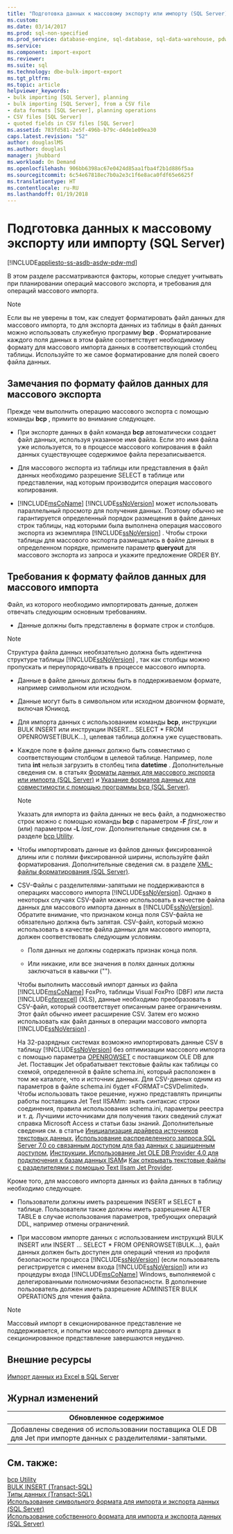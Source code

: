 ```yaml
---
title: "Подготовка данных к массовому экспорту или импорту (SQL Server) | Документация Майкрософт"
ms.custom: 
ms.date: 03/14/2017
ms.prod: sql-non-specified
ms.prod_service: database-engine, sql-database, sql-data-warehouse, pdw
ms.service: 
ms.component: import-export
ms.reviewer: 
ms.suite: sql
ms.technology: dbe-bulk-import-export
ms.tgt_pltfrm: 
ms.topic: article
helpviewer_keywords:
- bulk importing [SQL Server], planning
- bulk importing [SQL Server], from a CSV file
- data formats [SQL Server], planning operations
- CSV files [SQL Server]
- quoted fields in CSV files [SQL Server]
ms.assetid: 783fd581-2e5f-496b-b79c-d4de1e09ea30
caps.latest.revision: "52"
author: douglaslMS
ms.author: douglasl
manager: jhubbard
ms.workload: On Demand
ms.openlocfilehash: 906bb6398ac67e0424d85aa1fba4f2b1d886f5aa
ms.sourcegitcommit: 6c54e67818ec7b0a2e3c1f6e8aca0fdf65e6625f
ms.translationtype: HT
ms.contentlocale: ru-RU
ms.lasthandoff: 01/19/2018
---
```

# <a name="prepare-data-for-bulk-export-or-import-sql-server"></a>Подготовка данных к массовому экспорту или импорту (SQL Server)
[!INCLUDE[appliesto-ss-asdb-asdw-pdw-md](../../includes/appliesto-ss-asdb-asdw-pdw-md.md)]

  В этом разделе рассматриваются факторы, которые следует учитывать при планировании операций массового экспорта, и требования для операций массового импорта.  
  
> [!NOTE]  
>  Если вы не уверены в том, как следует форматировать файл данных для массового импорта, то для экспорта данных из таблицы в файл данных можно использовать служебную программу **bcp** . Форматирование каждого поля данных в этом файле соответствует необходимому формату для массового импорта данных в соответствующий столбец таблицы. Используйте то же самое форматирование для полей своего файла данных.  
  
## <a name="data-file-format-considerations-for-bulk-export"></a>Замечания по формату файлов данных для массового экспорта  
 Прежде чем выполнить операцию массового экспорта с помощью команды **bcp** , примите во внимание следующее.  
  
-   При экспорте данных в файл команда **bcp** автоматически создает файл данных, используя указанное имя файла. Если это имя файла уже используется, то в процессе массового копирования в файл данных существующее содержимое файла перезаписывается.  
  
-   Для массового экспорта из таблицы или представления в файл данных необходимо разрешение SELECT в таблице или представлении, над которым производится операция массового копирования.  
  
-   [!INCLUDE[msCoName](../../includes/msconame-md.md)] [!INCLUDE[ssNoVersion](../../includes/ssnoversion-md.md)] может использовать параллельный просмотр для получения данных. Поэтому обычно не гарантируется определенный порядок размещения в файле данных строк таблицы, над которыми была выполнена операция массового экспорта из экземпляра [!INCLUDE[ssNoVersion](../../includes/ssnoversion-md.md)] . Чтобы строки таблицы для массового экспорта размещались в файле данных в определенном порядке, примените параметр **queryout** для массового экспорта из запроса и укажите предложение ORDER BY.  
  
## <a name="data-file-format-requirements-for-bulk-import"></a>Требования к формату файлов данных для массового импорта  
 Файл, из которого необходимо импортировать данные, должен отвечать следующим основным требованиям.  
  
-   Данные должны быть представлены в формате строк и столбцов.  
  
> [!NOTE]  
>  Структура файла данных необязательно должна быть идентична структуре таблицы [!INCLUDE[ssNoVersion](../../includes/ssnoversion-md.md)] , так как столбцы можно пропускать и переупорядочивать в процессе массового импорта.  
  
-   Данные в файле данных должны быть в поддерживаемом формате, например символьном или исходном.  
  
-   Данные могут быть в символьном или исходном двоичном формате, включая Юникод.  
  
-   Для импорта данных с использованием команды **bcp**, инструкции BULK INSERT или инструкции INSERT… SELECT * FROM OPENROWSET(BULK...), целевая таблица должна уже существовать.  
  
-   Каждое поле в файле данных должно быть совместимо с соответствующим столбцом в целевой таблице. Например, поле типа **int** нельзя загрузить в столбец типа **datetime** . Дополнительные сведения см. в статьях [Форматы данных для массового экспорта или импорта (SQL Server)](../../relational-databases/import-export/data-formats-for-bulk-import-or-bulk-export-sql-server.md) и [Указание форматов данных для совместимости с помощью программы bcp (SQL Server)](../../relational-databases/import-export/specify-data-formats-for-compatibility-when-using-bcp-sql-server.md).  
  
    > [!NOTE]  
    >  Указать для импорта из файла данных не весь файл, а подмножество строк можно с помощью команды **bcp** с параметром **-F** *first_row* и (или) параметром **-L** *last_row*. Дополнительные сведения см. в разделе [bcp Utility](../../tools/bcp-utility.md).  
  
-   Чтобы импортировать данные из файлов данных фиксированной длины или с полями фиксированной ширины, используйте файл форматирования. Дополнительные сведения см. в разделе [XML-файлы форматирования (SQL Server)](../../relational-databases/import-export/xml-format-files-sql-server.md).  
  
-   CSV-Файлы с разделителями-запятыми не поддерживаются в операциях массового импорта [!INCLUDE[ssNoVersion](../../includes/ssnoversion-md.md)]. Однако в некоторых случаях CSV-файл можно использовать в качестве файла данных для массового импорта данных в [!INCLUDE[ssNoVersion](../../includes/ssnoversion-md.md)]. Обратите внимание, что признаком конца поля CSV-файла не обязательно должна быть запятая. CSV-файл, который можно использовать в качестве файла данных для массового импорта, должен соответствовать следующим условиям.  
  
    -   Поля данных не должны содержать признак конца поля.  
  
    -   Или никакие, или все значения в полях данных должны заключаться в кавычки ("").  
  
     Чтобы выполнить массовый импорт данных из файла [!INCLUDE[msCoName](../../includes/msconame-md.md)] FoxPro, таблицы Visual FoxPro (DBF) или листа [!INCLUDE[ofprexcel](../../includes/ofprexcel-md.md)] (XLS), данные необходимо преобразовать в CSV-файл, который соответствует описанным ранее ограничениям. Этот файл обычно имеет расширение CSV. Затем его можно использовать как файл данных в операции массового импорта [!INCLUDE[ssNoVersion](../../includes/ssnoversion-md.md)] .  
  
     На 32-разрядных системах возможно импортировать данные CSV в таблицу [!INCLUDE[ssNoVersion](../../includes/ssnoversion-md.md)] без оптимизации массового импорта с помощью параметра [OPENROWSET](../../t-sql/functions/openrowset-transact-sql.md) с поставщиком OLE DB для Jet. Поставщик Jet обрабатывает текстовые файлы как таблицы со схемой, определенной в файле schema.ini, который расположен в том же каталоге, что и источник данных.  Для CSV-данных одним из параметров в файле schema.ini будет «FORMAT=CSVDelimited». Чтобы использовать такое решение, нужно представлять принципы работы поставщика Jet Test IISAMm: знать синтаксис строки соединения, правила использования schema.ini, параметры реестра и т. д.  Лучшими источниками для получения таких сведений служат справка Microsoft Access и статьи базы знаний. Дополнительные сведения см. в статье [Инициализация драйвера источников текстовых данных](https://msdn.microsoft.com/library/office/ff834391.aspx), [Использование распределенного запроса SQL Server 7.0 со связанным доступом для баз данных с защищенным доступом](http://go.microsoft.com/fwlink/?LinkId=128504), [Инструкции. Использование Jet OLE DB Provider 4.0 для подключения к базам данных ISAM](http://go.microsoft.com/fwlink/?LinkId=128505)и [Как открывать текстовые файлы с разделителями с помощью Text IIsam Jet Provider](http://go.microsoft.com/fwlink/?LinkId=128501).  
  
 Кроме того, для массового импорта данных из файла данных в таблицу необходимо следующее.  
  
-   Пользователи должны иметь разрешения INSERT и SELECT в таблице. Пользователи также должны иметь разрешение ALTER TABLE в случае использования параметров, требующих операций DDL, например отмены ограничений.  
  
-   При массовом импорте данных с использованием инструкций BULK INSERT или INSERT ... SELECT * FROM OPENROWSET(BULK...), файл данных должен быть доступен для операций чтения из профиля безопасности процесса [!INCLUDE[ssNoVersion](../../includes/ssnoversion-md.md)] (если пользователь регистрируется с именем входа [!INCLUDE[ssNoVersion](../../includes/ssnoversion-md.md)]) или из процедуры входа [!INCLUDE[msCoName](../../includes/msconame-md.md)] Windows, выполняемой с делегированными полномочиями безопасности. В дополнение пользователь должен иметь разрешение ADMINISTER BULK OPERATIONS для чтения файла.  
  
> [!NOTE]  
>  Массовый импорт в секционированное представление не поддерживается, и попытки массового импорта данных в секционированное представление завершаются неудачно.  
  
## <a name="external-resources"></a>Внешние ресурсы  
 [Импорт данных из Excel в SQL Server](http://support.microsoft.com/kb/321686)  
  
## <a name="change-history"></a>Журнал изменений  
  
|Обновленное содержимое|  
|---------------------|  
|Добавлены сведения об использовании поставщика OLE DB для Jet при импорте данных с разделителями-запятыми.|  
  
## <a name="see-also"></a>См. также:  
 [bcp Utility](../../tools/bcp-utility.md)   
 [BULK INSERT (Transact-SQL)](../../t-sql/statements/bulk-insert-transact-sql.md)   
 [Типы данных (Transact-SQL)](../../t-sql/data-types/data-types-transact-sql.md)   
 [Использование символьного формата для импорта и экспорта данных (SQL Server)](../../relational-databases/import-export/use-character-format-to-import-or-export-data-sql-server.md)   
 [Использование собственного формата для импорта и экспорта данных (SQL Server)](../../relational-databases/import-export/use-native-format-to-import-or-export-data-sql-server.md)  
  
  
